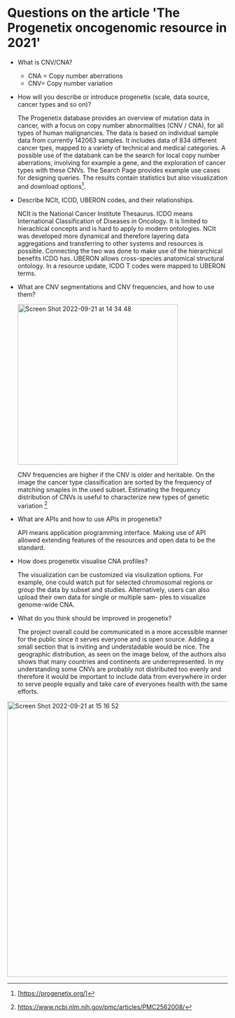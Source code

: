 # Questions on the article 'The Progenetix oncogenomic resource in 2021'

- What is CNV/CNA?
  - CNA = Copy number aberrations
  - CNV= Copy number variation


- How will you describe or introduce progenetix (scale, data source, cancer types and
so on)?

  The Progenetix database provides an overview of mutation data in cancer, with a focus on copy number abnormalities (CNV / CNA), for all types of human malignancies. The data is based on individual sample data from currently 142063 samples. It includes data of 834 different cancer tpes, mapped to a variety of technical and medical categories.
  A possible use of the databank can be the search for local copy number aberrations, involving for example a gene, and the exploration of cancer types with these CNVs. The Search Page provides example use cases for designing queries. The results contain statistics but also visualization and download options[^1].
  [^1]: [https://progenetix.org/]

- Describe NCIt, ICOD, UBERON codes, and their relationships.

  NCIt is the National Cancer Institute Thesaurus. ICDO means International Classification of Diseases in Oncology. It is
limited to hierachical concepts and is hard to apply to modern ontologies. NCIt was developed more dynamical and
therefore layering data aggregations and transferring to other systems and resources is possible. Connecting the two
was done to make use of the hierarchical benefits ICDO has.
UBERON allows cross-species anatomical structural ontology. In a resource update, ICDO T codes were mapped to UBERON terms.


- What are CNV segmentations and CNV frequencies, and how to use them?

  <img width="366" alt="Screen Shot 2022-09-21 at 14 34 48" src="https://user-images.githubusercontent.com/113988381/191505328-81fdfe02-9378-49f1-b8bc-dabdc7eadad5.png">
  
  CNV frequencies are higher if the CNV is older and heritable. On the image the cancer type classification are sorted by the frequency of matching smaples in the used subset. Estimating the frequency distribution of CNVs is useful to characterize new types of genetic variation [^2]
[^2]: https://www.ncbi.nlm.nih.gov/pmc/articles/PMC2562008/

- What are APIs and how to use APIs in progenetix?

  API means application programming interface. Making use of API allowed extending features of the resources and
open data to be the standard.


- How does progenetix visualise CNA profiles?

  The visualization can be customized via visulization options. For example, one could watch put for selected chromosomal regions or group the data 
  by subset and studies. Alternatively, users can also upload their own data for single or multiple sam- ples to visualize genome-wide CNA.
                               
- What do you think should be improved in progenetix?
  
  The project overall could be communicated in a more accessible manner for the public since it serves everyone and is open source. Adding a small section that is inviting and understadable would be nice. The geographic distribution, as seen on the image below, of the authors also shows that many countries and continents are underrepresented. In my understanding some CNVs are probably not distributed too evenly and therefore it would be important to include data from everywhere in order to serve people equally and take care of everyones health with the same efforts.
  
<img width="628" alt="Screen Shot 2022-09-21 at 15 16 52" src="https://user-images.githubusercontent.com/113988381/191513980-b7ab975d-23ca-4fce-b2d9-6858d88c2ee2.png">

  

